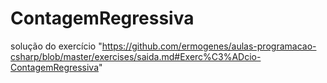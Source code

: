 # ContagemRegressiva
solução do exercício "https://github.com/ermogenes/aulas-programacao-csharp/blob/master/exercises/saida.md#Exerc%C3%ADcio-ContagemRegressiva"
